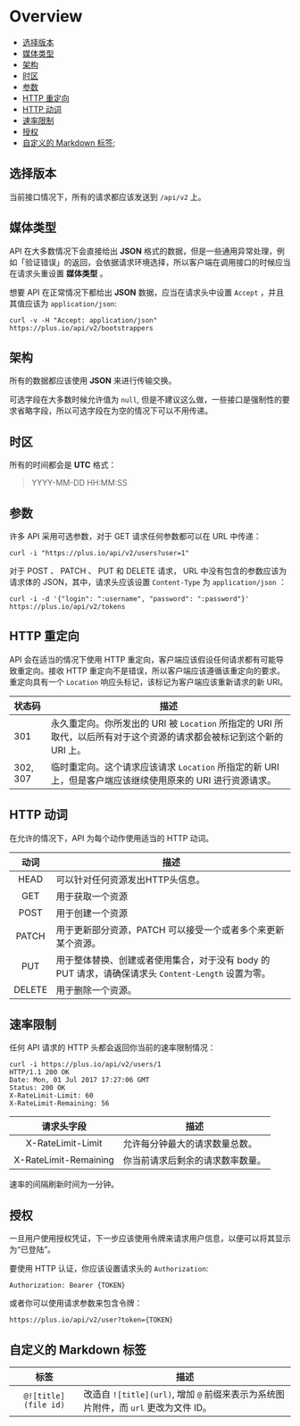 # Overview

- [选择版本](#选择版本)
- [媒体类型](#媒体类型)
- [架构](#架构)
- [时区](#时区)
- [参数](#参数)
- [HTTP 重定向](#http-重定向)
- [HTTP 动词](#http-动词)
- [速率限制](#速率限制)
- [授权](#授权)
- [自定义的 Markdown 标签](#自定义的-markdown-标签);

## 选择版本

当前接口情况下，所有的请求都应该发送到 `/api/v2` 上。

## 媒体类型

API 在大多数情况下会直接给出 **JSON** 格式的数据，但是一些通用异常处理，例如「验证错误」的返回，会依据请求环境选择，所以客户端在调用接口的时候应当在请求头重设置 **媒体类型** 。

想要 API 在正常情况下都给出 **JSON** 数据，应当在请求头中设置 `Accept` ，并且其值应该为 `application/json`:

```shell
curl -v -H "Accept: application/json" https://plus.io/api/v2/bootstrappers
```

## 架构

所有的数据都应该使用 **JSON** 来进行传输交换。

可选字段在大多数时候允许值为 `null`, 但是不建议这么做，一些接口是强制性的要求省略字段，所以可选字段在为空的情况下可以不用传递。

## 时区

所有的时间都会是 **UTC** 格式：

> YYYY-MM-DD HH:MM:SS

## 参数

许多 API 采用可选参数，对于 GET 请求任何参数都可以在 URL 中传递：

```shell
curl -i "https://plus.io/api/v2/users?user=1"
```

对于 POST 、 PATCH 、 PUT 和 DELETE 请求， URL 中没有包含的参数应该为请求体的 JSON，其中，请求头应该设置 `Content-Type` 为 `application/json` ：

```shell
curl -i -d '{"login": ":username", "password": ":password"}' https://plus.io/api/v2/tokens
```

## HTTP 重定向

API 会在适当的情况下使用 HTTP 重定向，客户端应该假设任何请求都有可能导致重定向。接收 HTTP 重定向不是错误，所以客户端应该遵循该重定向的要求。重定向具有一个 `Location` 响应头标记，该标记为客户端应该重新请求的新 URI。

| 状态码 | 描述 |
|:----|----|
| 301 | 永久重定向。你所发出的 URI 被 `Location` 所指定的 URI 所取代，以后所有对于这个资源的请求都会被标记到这个新的 URI 上。 |
| 302, 307 | 临时重定向。这个请求应该请求 `Location` 所指定的新 URI 上，但是客户端应该继续使用原来的 URI 进行资源请求。 |

## HTTP 动词

在允许的情况下，API 为每个动作使用适当的 HTTP 动词。

| 动词 | 描述 |
|:----:|----|
| HEAD | 可以针对任何资源发出HTTP头信息。 |
| GET | 用于获取一个资源 |
| POST |用于创建一个资源 |
| PATCH | 用于更新部分资源，PATCH 可以接受一个或者多个来更新某个资源。 |
| PUT | 用于整体替换、创建或者使用集合，对于没有 body 的 PUT 请求，请确保请求头 `Content-Length` 设置为零。 |
| DELETE | 用于删除一个资源。 |

## 速率限制

任何 API 请求的 HTTP 头都会返回你当前的速率限制情况：

```shell
curl -i https://plus.io/api/v2/users/1
HTTP/1.1 200 OK
Date: Mon, 01 Jul 2017 17:27:06 GMT
Status: 200 OK
X-RateLimit-Limit: 60
X-RateLimit-Remaining: 56
```

| 请求头字段 | 描述 |
|:----:|----|
| X-RateLimit-Limit | 允许每分钟最大的请求数量总数。 |
| X-RateLimit-Remaining | 你当前请求后剩余的请求数率数量。 |

速率的间隔刷新时间为一分钟。

## 授权

一旦用户使用授权凭证，下一步应该使用令牌来请求用户信息，以便可以将其显示为“已登陆”。

要使用 HTTP 认证，你应该设置请求头的 `Authorization`:

```
Authorization: Bearer {TOKEN}
```

或者你可以使用请求参数来包含令牌：

```
https://plus.io/api/v2/user?token={TOKEN}
```

## 自定义的 Markdown 标签

| 标签 | 描述 |
|:----:|----|
| `@![title](file id)` | 改造自 `![title](url)`, 增加 `@` 前缀来表示为系统图片附件，而 `url` 更改为文件 ID。 |

